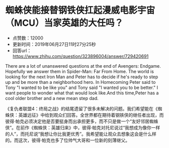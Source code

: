 # 蜘蛛侠能接替钢铁侠扛起漫威电影宇宙（MCU）当家英雄的大任吗？
- 点赞数：12000
- 更新时间：2019年06月27日11时27分25秒
- 回答url：https://www.zhihu.com/question/323896004/answer/729420691
<body>
 <p data-pid="5mh2BkAo">There are a lot of unanswered questions at the end of Avengers: Endgame. Hopefully we answer them in Spider-Man: Far From Home. The world is looking for the next Iron Man and Peter has to decide if he's ready to step up and be more than a neighborhood hero. In Homecoming Peter said to Tony "I wanted to be like you" and Tony said "I wanted you to be better." I want people to wonder what that would look like.And this time,Peter has a cool older brother and a new mean step dad.</p>
 <p data-pid="oWVDLk1a">《复仇者联盟4：终局之战》的结尾遗留了很多未解决的问题。我们希望能在《蜘蛛侠：英雄远征》中给到观众们回答。全世界都在期待着钢铁侠的继任者出现，而彼得·帕克必须决定他是否要挺身而出承担更多，而不只是做一个“友好邻居蜘蛛侠”。在前作《蜘蛛侠：英雄归来》中，彼得·帕克对托尼说过“我想成为像你一样的人”，而托尼说“我想让你比我更优秀”。我希望能让观众去想象这会是什么样的。而这次，彼得·帕克也多了位帅气大哥和一位新的刻薄继父。</p>
 <p></p>
 <p></p>
</body>
